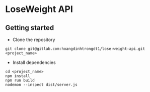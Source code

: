 # LoseWeight API

## Getting started
- Clone the repository
```
git clone git@gitlab.com:hoangdinhtrongdt1/lose-weight-api.git <project_name>
```
- Install dependencies
```
cd <project_name>
npm install
npm run build
nodemon --inspect dist/server.js
```
